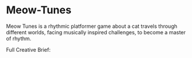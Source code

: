 # Meow-Tunes

Meow Tunes is a rhythmic platformer game about a cat travels through different worlds, facing musically inspired challenges, to become a master of rhythm.

Full Creative Brief:

